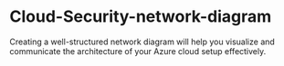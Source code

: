 # Cloud-Security-network-diagram
Creating a well-structured network diagram will help you visualize and communicate the architecture of your Azure cloud setup effectively.
